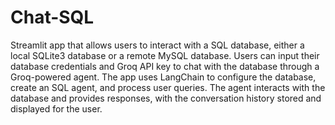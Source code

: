 # Chat-SQL

Streamlit app that allows users to interact with a SQL database, either a local SQLite3 database or a remote MySQL database. Users can input their database credentials and Groq API key to chat with the database through a Groq-powered agent. The app uses LangChain to configure the database, create an SQL agent, and process user queries. The agent interacts with the database and provides responses, with the conversation history stored and displayed for the user.
